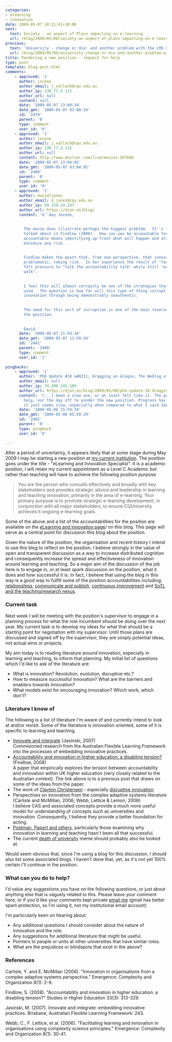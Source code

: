 ```yaml
---
categories:
- elearning
- innovation
date: 2009-05-07 10:21:41+10:00
next:
  text: Society - an aspect of Place impacting on e-learning
  url: /blog/2009/05/08/society-an-aspect-of-place-impacting-on-e-learning/
previous:
  text: 'University - change or die: and another problem with the LMS model'
  url: /blog/2009/05/06/university-change-or-die-and-another-problem-with-the-lms-model/
title: Pondering a new position - request for help
type: post
template: blog-post.html
comments:
    - approved: '1'
      author: jocene
      author_email: j.vallack@cqu.edu.au
      author_ip: 138.77.2.131
      author_url: null
      content: null
      date: '2009-05-07 13:00:34'
      date_gmt: '2009-05-07 03:00:34'
      id: '2479'
      parent: '0'
      type: comment
      user_id: '0'
    - approved: '1'
      author: jocene
      author_email: j.vallack@cqu.edu.au
      author_ip: 138.77.2.131
      author_url: null
      content: http://www.dvolver.com/live/movies-267688
      date: '2009-05-07 13:04:05'
      date_gmt: '2009-05-07 03:04:05'
      id: '2480'
      parent: '0'
      type: comment
      user_id: '0'
    - approved: '1'
      author: davidtjones
      author_email: d.jones@cqu.edu.au
      author_ip: 59.154.24.147
      author_url: https://djon.es/blog/
      content: 'G''day Jocene,
    
    
        The movie does illustrate perhaps the biggest problem.  It''s the sort of thing
        talked about in Findlow (2008).  How can you be accountable for innovation?  When
        accountable means identifying up-front what will happen and also at the same time
        minimise any risk.
    
    
        Findlow makes the point that, from one perspective, that innovation is about being
        problematic, taking risk.  In her experience the result of "task corruption".  People
        felt pressure to "talk the accountability talk" while still "walking the innovation
        walk".
    
    
        I feel this will almost certainly be one of the strategies that will have to be
        used.  The question is how far will this type of thing corrupt the underlying
        innovation through being demonstrably unauthentic.
    
    
        The need for this sort of corruption is one of the main reservations I have about
        the position.
    
    
        David.'
      date: '2009-05-07 21:59:34'
      date_gmt: '2009-05-07 11:59:34'
      id: '2481'
      parent: '2480'
      type: comment
      user_id: '1'
    
pingbacks:
    - approved: '1'
      author: 'PhD Update #10 &#8211; Dragging on &laquo; The Weblog of (a) David Jones'
      author_email: null
      author_ip: 74.200.245.189
      author_url: https://djon.es/blog/2009/05/08/phd-update-10-dragging-on/
      content: '[...] been a slow one, or at least felt like it. The public holiday didn&#8217;t
        help, nor the day off to ponder the new position. Progress has been made, but
        it just seems slow, especially when compared to what I said I&#8217;d [...]'
      date: '2009-05-08 15:59:29'
      date_gmt: '2009-05-08 05:59:29'
      id: '2482'
      parent: '0'
      type: pingback
      user_id: '0'
    
---
```

After a period of uncertainty, it appears likely that at some stage during May 2009 I may be starting a new position at [my current institution](http://www.cqu.edu.au/). The position goes under the title - "eLearning and Innovation Specialist". It is a academic position, I will retain my current appointment as a Level C Academic but rather than teaching will have to achieve the following position purpose

> You are the person who consults effectively and broadly with key stakeholders and provides strategic advice and leadership in learning and teaching innovation, primarily in the area of e-learning. Your primary purpose is to promote strategic e-learning development, in conjunction with all major stakeholders, to ensure CQUniversity achieves it ongoing e-learning goals.

Some of the above and a list of the accountabilities for the position are available on the [eLearning and innovation page](/blog/2009/08/20/elearning-and-innovation-specialist-report-1-4-20-august)/ on this blog. This page will serve as a central point for discussion this blog about the position.

Given the nature of the position, the organisation and recent history I intend to use this blog to reflect on the position. I believe strongly in the value of open and transparent discussion as a way to increase distributed cognition and consequently increase the spread and effectiveness of innovation around learning and teaching. So a major aim of the discussion of the job here is to engage in, or at least spark discussion on the position, what it does and how successful it is. In fact, I believe that using the blog in this way is a good way to fulfill some of the position accountabilities including: [relationships](/blog/elearning-and-innovation/#Relationships), [communicate and publish](/blog/elearning-and-innovation/#CommunicateAndPublish), [continuous improvement](/blog/elearning-and-innovation/#ContinuousImprovement) and [SoTL and the teaching/research nexus](/blog/elearning-and-innovation/#SoTL).

### Current task

Next week I will be meeting with the position's supervisor to engage in a planning process for what the role incumbent should be doing over the next year. My current task is to develop my ideas for what that should be a starting point for negotiation with my supervisor. Until those plans are discussed and signed off by the supervisor, they are simply potential ideas, not actual aims or projects.

My aim today is to reading literature around innovation, especially in learning and teaching, to inform that planning. My initial list of questions which I'd like to ask of the literature are:

- What is innovation? Revolution, evolution, disruptive etc.?
- How to measure successful innovation? What are the barriers and enablers towards innovation?
- What models exist for encouraging innovation? Which work, which don't?

### Literature I know of

The following is a list of literature I'm aware of and currently intend to look at and/or revisit. Some of the literature is innovation oriented, some of it is specific to learning and teaching.

- [Innovate and integrate](http://innovateandintegrate.flexiblelearning.net.au/html/home.html) (Jasinski, 2007)  
    Commisioned research from the Australian Flexible Learning Framework into the processes of embedding innovative practices.
- [Accountability and innovation in higher education: a disabling tension?](/blog/2009/03/18/blame-the-teacher-and-its-negative-impact-on-learning-and-e-learning/) (Findlow, 2008)  
    A paper that empirically explores the tension between accountability and innovation within UK higher education (very closely related to the Australian context). The link above is to a previous post that draws on some of the ideas from the paper.
- The work of [Clayton Christensen](http://www.claytonchristensen.com/) - especially [disruptive innovation](http://www.12manage.com/methods_christensen_disruptive_innovation.html)
- Perspectives on innovation from the complex adaptive systems literature (Carlisle and McMillan, 2006; Webb, Lettice & Lemon, 2006)  
    I believe CAS and associated concepts provide a much more useful model for understanding of concepts such as universities and innovation. Consequently, I believe they provide a better foundation for acting.
- [Postman, Papert and others](/blog/2009/04/14/disruption-and-the-mythic-technologies-of-education/), particularly those examining why innovation in learning and teaching hasn't been all that successful.
- The current [death of university](/blog/2009/05/06/university-change-or-die-and-another-problem-with-the-lms-model/) meme should probably also be looked at.

Would seem obvious that, since I'm using a blog for this discussion, I should also list some associated blogs. I haven't done that, yet, as it's not yet 100% certain I'll continue in the position.

### What can you do to help?

I'd value any suggestions you have on the following questions, or just about anything else that is vaguely related to this. Please leave your comment here, or if you'd like your comments kept private [email me](mailto:davidthomjones@gmail.com) (gmail has better spam protection, so I'm using it, not my institutional email account)

I'm particularly keen on hearing about:

- Any additional questions I should consider about the nature of innovation and the role.
- Any suggestions for additional literature that might be useful.
- Pointers to people or units at other universities that have similar roles.
- What are the prejudices or blindspots that exist in the above?

### References

Carlisle, Y. and E. McMillan (2006). "Innovation in organisations from a complex adaptive systems perspective." Emergence: Complexity and Organization 8(1): 2-9.

Findlow, S. (2008). "Accountability and innovation in higher education: a disabling tension?" Studies in Higher Education 33(3): 313-329.

Jasinski, M. (2007). Innovate and integrate: embedding innovative practices. Brisbane, Australian Flexible Learning Framework: 243.

Webb, C., F. Lettice, et al. (2006). "Facilitating learning and innovation in organisations using complexity science principles." Emergence: Complexity and Organization 8(1): 30-41.